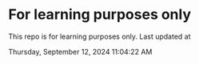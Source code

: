 # For learning purposes only
This repo is for learning purposes only.
Last updated at

Thursday, September 12, 2024 11:04:22 AM

